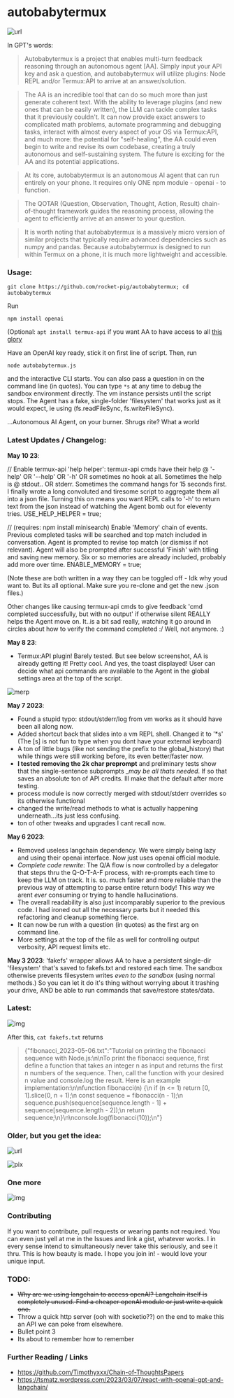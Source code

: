 # autobabytermux
![url](https://i.ibb.co/447k88W/Screenshot-2023-05-08-20-42-30.png)

In GPT's words:

>Autobabytermux is a project that enables multi-turn feedback reasoning through an autonomous agent [AA]. Simply input your API key and ask a question, and autobabytermux will utilize plugins: Node REPL and/or Termux:API to arrive at an answer/solution. 

>The AA is an incredible tool that can do so much more than just generate coherent text. With the ability to leverage plugins (and new ones that can be easily written), the LLM can tackle complex tasks that it previously couldn't. It can now provide exact answers to complicated math problems, automate programming and debugging tasks, interact with almost every aspect of your OS via Termux:API, and much more: the potential for "self-healing", the AA could even begin to write and revise its own codebase, creating a truly autonomous and self-sustaining system. The future is exciting for the AA and its potential applications.

>At its core, autobabytermux is an autonomous AI agent that can run entirely on your phone. It requires only ONE npm module - openai - to function. 

>The QOTAR (Question, Observation, Thought, Action, Result) chain-of-thought framework guides the reasoning process, allowing the agent to efficiently arrive at an answer to your question. 

>It is worth noting that autobabytermux is a massively micro version of similar projects that typically require advanced dependencies such as numpy and pandas. Because autobabytermux is designed to run within Termux on a phone, it is much more lightweight and accessible. 


### Usage:

```git clone https://github.com/rocket-pig/autobabytermux; cd autobabytermux```

 Run 

```npm install openai```

(Optional: ```apt install termux-api``` if you want AA to have access to all [this glory](https://wiki.termux.com/wiki/Termux:API)

Have an OpenAI key ready, stick it on first line of script.  Then, run

```node autobabytermux.js``` 

and the interactive CLI starts. You can also pass a question in on the command line (in quotes).  You can type ```*s``` at any time to debug the sandbox environment directly.
The vm instance persists until the script stops.  The Agent has a fake, single-folder 'filesystem' that works just as it would expect, ie using (fs.readFileSync, fs.writeFileSync). 

...Autonomous AI Agent, on your burner. Shrugs rite? What a world


### Latest Updates / Changelog:

__May 10 23__:

// Enable termux-api 'help helper': termux-api cmds have their help @ '-help' OR '--help' OR '-h' OR sometimes no hook at all. Sometimes the help is @ stdout.. OR stderr. Sometimes the command hangs for 15 seconds first.  I finally wrote a long convoluted and tiresome script to aggregate them all into a json file.  Turning this on means you want REPL calls to '-h' to return text from the json instead of watching the Agent bomb out for eleventy tries.
USE_HELP_HELPER = true;

// (requires: npm install minisearch) Enable 'Memory' chain of events. Previous completed tasks will be searched and top match included in conversation. Agent is prompted to revise top match (or dismiss if not relevant). Agent will also be prompted after successful 'Finish' with titling and saving new memory. Six or so memories are already included, probably add more over time.
ENABLE_MEMORY = true;

(Note these are both written in a way they can be toggled off - Idk why youd want to. But its all optional. Make sure you re-clone and get the new .json files.)

Other changes like causing termux-api cmds to give feedback 'cmd completed successfully, but with no output' if otherwise silent REALLY helps the Agent move on. It..is a bit sad really, watching it go around in circles about how to verify the command completed :/ Well, not anymore. :)

__May 8 23__:
* Termux:API plugin! Barely tested. But see below screenshot, AA is already getting it! Pretty cool. And yes, the toast displayed! User can decide what api commands are available to the Agent in the global settings area at the top of the script.


![merp](https://i.ibb.co/QFJpnXX/Screenshot-2023-05-08-13-54-12.png)


__May 7 2023__:
* Found a stupid typo: stdout/stderr/log from vm works as it should have been all along now.
* Added shortcut back that slides into a vm REPL shell. Changed it to '*s' (The [s] is not fun to type when you dont have your external keyboard)
* A ton of little bugs (like not sending the prefix to the global_history) that while things were still working before, its even better/faster now.
* __I tested removing the 2k char preprompt__ and preliminary tests show that the single-sentence subprompts __may be all thats needed_. If so that saves an absolute ton of API credits.  Ill make that the default after more testing.
* process module is now correctly merged with stdout/stderr overrides so its otherwise functional
* changed the write/read methods to what is actually happening underneath...its just less confusing.
* ton of other tweaks and upgrades I cant recall now.

__May 6 2023__:
* Removed useless langchain dependency. We were simply being lazy and using their openai interface. Now just uses openai official module.
* _Complete code rewrite_: The Q/A flow is now controlled by a delegator that steps thru the Q-O-T-A-F process, with re-prompts each time to keep the LLM on track. It is. so. much faster and more reliable than the previous way of attempting to parse entire return body!  This way we arent _ever_ consuming or trying to handle hallucinations.
* The overall readability is also just incomparably superior to the previous code.  I had ironed out all the necessary parts but it needed this refactoring and cleanup something fierce.
* It can now be run with a question (in quotes) as the first arg on command line.
* More settings at the top of the file as well for controlling output verbosity, API request limits etc.

__May 3 2023__: 'fakefs' wrapper allows AA to have a persistent single-dir 'filesystem' that's saved to fakefs.txt and restored each time.  The sandbox otherwise prevents filesystem writes *even to the sandbox* (using normal methods.) So you can let it do it's thing without worrying about it trashing your drive, AND be able to run commands that save/restore states/data.



### Latest:
![img](https://i.ibb.co/9bJtN7J/Screenshot-2023-05-06-12-23-24.png)

After this, ```cat fakefs.txt``` returns
> {"fibonacci_2023-05-06.txt":"Tutorial on printing the fibonacci sequence with Node.js:\n\nTo print the fibonacci sequence, first define a function that takes an integer n as input and returns the first n numbers of the sequence. Then, call the function with your desired n value and console.log the result. Here is an example implementation:\n\nfunction fibonacci(n) {\n  if (n <= 1) return [0, 1].slice(0, n + 1);\n  const sequence = fibonacci(n - 1);\n  sequence.push(sequence[sequence.length - 1] + sequence[sequence.length - 2]);\n  return sequence;\n}\n\nconsole.log(fibonacci(10));\n"}
### Older, but you get the idea:

![url](https://i.ibb.co/bvsL8vs/Screenshot-2023-05-03-22-51-35.png)

![pix](https://i.ibb.co/12SdWkF/Screenshot-2023-05-02-19-24-40.png)


### One more

![img](https://i.ibb.co/6JnYq2B/Screenshot-2023-05-02-17-54-40.png)


### Contributing

If you want to contribute, pull requests or wearing pants not required. 
You can even just yell at me in the Issues and link a gist, whatever works.  I in every sense intend to simultaneously never take this seriously, and see it thru. This is how beauty is made. I hope you join in! - would love your unique input.

### TODO:
* ~~Why are we using langchain to access openAI? Langchain itself is completely unused. Find a cheaper openAI module or just write a quick one.~~
* Throw a quick http server (ooh with socketio??) on the end to make this an API we can poke from elsewhere.
* Bullet point 3
* Its about to remember how to remember

### Further Reading / Links

* https://github.com/Timothyxxx/Chain-of-ThoughtsPapers
* https://tsmatz.wordpress.com/2023/03/07/react-with-openai-gpt-and-langchain/
